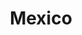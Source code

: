 ---
layout: photo_set
title: "Mexico"
photos:
  set: "gallery1"
  items:
    - file: "mexico-1.jpg"
      description: "Alex tomando algo en Cicatriz, su bar preferido de la Juárez."
    - file: "mexico-2.jpg"
      description: "Marta en su estudio."
---